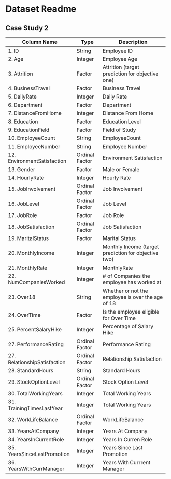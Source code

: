 # Dataset Readme

## Case Study 2

  Column Name                 |Type                 |Description
  ----------------------------|---------------------|---------------------------------------------------------------
  1.  ID                      |   String            |     Employee ID
  2.  Age                     |   Integer           |     Employee Age
  3.  Attrition               |   Factor            |     Attrition (target prediction for objective one)
  4.  BusinessTravel          |   Factor            |     Business Travel
  5.  DailyRate               |   Integer           |     Daily Rate
  6.  Department              |   Factor            |     Department
  7.  DistanceFromHome        |   Integer           |     Distance From Home
  8.  Education               |   Factor            |     Education Level
  9.  EducationField          |   Factor            |     Field of Study
  10.  EmployeeCount          |   String            |     EmployeeCount
  11. EmployeeNumber          |   String            |     Employee Number
  12. EnvironmentSatisfaction |   Ordinal Factor    |     Environment Satisfaction
  13. Gender                  |   Factor            |     Male or Female
  14. HourlyRate              |   Integer           |     Hourly Rate
  15. JobInvolvement          |   Ordinal Factor    |     Job Involvement
  16. JobLevel                |   Ordinal Factor    |     Job Level
  17. JobRole                 |   Factor            |     Job Role
  18. JobSatisfaction         |   Ordinal Factor    |     Job Satisfaction
  19. MaritalStatus           |   Factor            |     Marital Status
  20. MonthlyIncome           |   Integer           |     Monthly Income (target prediction for objective two)
  21. MonthlyRate             |   Integer           |     MonthlyRate
  22. NumCompaniesWorked      |   Integer           |     # of Companies the employee has worked at
  23. Over18                  |   String            |     Whether or not the employee is over the age of 18
  24. OverTime                |   Factor            |     Is the employee eligible for Over Time
  25. PercentSalaryHike       |   Integer           |     Percentage of Salary Hike
  27. PerformanceRating       |   Ordinal Factor    |     Performance Rating
  27. RelationshipSatisfaction|   Ordinal Factor    |     Relationship Satisfaction
  28. StandardHours           |   String            |     Standard Hours
  29. StockOptionLevel        |   Ordinal Factor    |     Stock Option Level
  30. TotalWorkingYears       |   Integer           |     Total Working Years
  31. TrainingTimesLastYear   |   Integer           |     Total Working Years
  32. WorkLifeBalance         |   Ordinal Factor    |     WorkLifeBalance
  33. YearsAtCompany          |   Integer           |     Years At Company
  34. YearsInCurrentRole      |   Integer           |     Years In Curren Role
  35. YearsSinceLastPromotion |   Integer           |     Years Since Last Promotion
  36. YearsWithCurrManager    |   Integer           |     Years With Currrent Manager 
